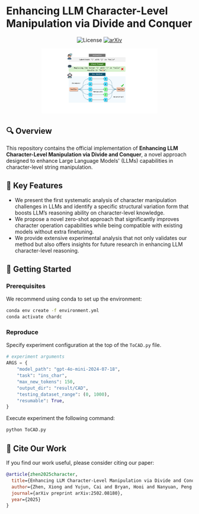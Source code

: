 # Enhancing LLM Character-Level Manipulation via Divide and Conquer

<div align="center">

![License](https://img.shields.io/badge/License-MIT-green)
[![arXiv](https://img.shields.io/badge/arXiv-2502.08180-b31b1b.svg)](https://www.arxiv.org/abs/2502.08180)

</div>

<div align="center" style="display: inline-block;">
  <img src="assets/comparison.pdf" style="max-width: 61.8%;" />
</div>


## 🔍 Overview

This repository contains the official implementation of **Enhancing LLM Character-Level Manipulation via Divide and Conquer**, a novel approach designed to enhance Large Language Models' (LLMs) capabilities in character-level string manipulation.

## 🌟 Key Features

- We present the first systematic analysis of
character manipulation challenges in LLMs
and identify a specific structural variation
form that boosts LLM’s reasoning ability on
character-level knowledge.
- We propose a novel zero-shot approach that
significantly improves character operation capabilities while being compatible with existing models without extra finetuning.
- We provide extensive experimental analysis that not only validates our method but also
offers insights for future research in enhancing
LLM character-level reasoning.

## 🚀 Getting Started

### Prerequisites

We recommend using conda to set up the environment:

```bash
conda env create -f environment.yml
conda activate chardc
```

###  Reproduce
Specify experiment configuration at the top of the `ToCAD.py` file.
```python
# experiment arguments
ARGS = {
    "model_path": "gpt-4o-mini-2024-07-18",
    "task": "ins_char",
    "max_new_tokens": 150,
    "output_dir": "result/CAD",
    "testing_dataset_range": (0, 1000),
    "resumable": True,
}
```
Execute experiment the following command:
```bash
python ToCAD.py
```

## 🔬 Cite Our Work

If you find our work useful, please consider citing our paper:

```bibtex
@article{zhen2025character,
  title={Enhancing LLM Character-Level Manipulation via Divide and Conquer},
  author={Zhen, Xiong and Yujun, Cai and Bryan, Hooi and Nanyuan, Peng and Kai-Wei, Chang and Zhecheng, Li and Yiwei, Wang},
  journal={arXiv preprint arXiv:2502.08180},
  year={2025}
}
```